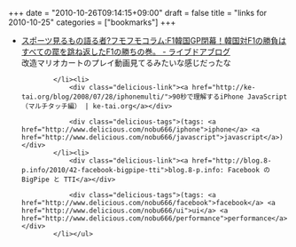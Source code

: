 +++
date = "2010-10-26T09:14:15+09:00"
draft = false
title = "links for 2010-10-25"
categories = ["bookmarks"]
+++

<ul class="delicious"><li>
                <div class="delicious-link"><a href="http://blog.livedoor.jp/vitaminw/archives/52584134.html">スポーツ見るもの語る者?フモフモコラム:F1韓国GP閉幕！韓国対F1の勝負はすべての罠を跳ね返したF1の勝ちの巻。 - ライブドアブログ</a></div>
                <div class="delicious-extended">改造マリオカートのプレイ動画見てるみたいな感じだったな</div>
                
            </li><li>
                <div class="delicious-link"><a href="http://ke-tai.org/blog/2008/07/28/iphonemulti/">90秒で理解するiPhone JavaScript（マルチタッチ編） | ke-tai.org</a></div>
                
                <div class="delicious-tags">(tags: <a href="http://www.delicious.com/nobu666/iphone">iphone</a> <a href="http://www.delicious.com/nobu666/javascript">javascript</a>)</div>
            </li><li>
                <div class="delicious-link"><a href="http://blog.8-p.info/2010/42-facebook-bigpipe-tti">blog.8-p.info: Facebook の BigPipe と TTI</a></div>
                
                <div class="delicious-tags">(tags: <a href="http://www.delicious.com/nobu666/facebook">facebook</a> <a href="http://www.delicious.com/nobu666/ui">ui</a> <a href="http://www.delicious.com/nobu666/performance">performance</a>)</div>
            </li></ul>
